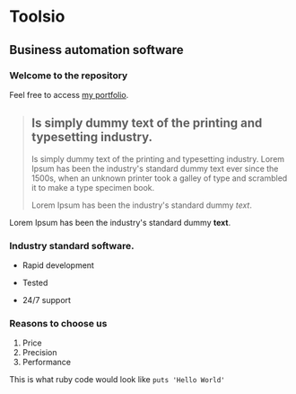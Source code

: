 Toolsio
=======

Business automation software
----------------


### Welcome to the repository

Feel free to access [my portfolio](http://portfolio.birhanuh.com).

> ## Is simply dummy text of the printing and typesetting industry.
>
> Is simply dummy text of the printing and typesetting industry. Lorem Ipsum has been the industry's standard dummy text ever since the 1500s, when an unknown printer took a galley of type and scrambled it to make a type specimen book.
>
> Lorem Ipsum has been the industry's standard dummy *text*.

Lorem Ipsum has been the industry's standard dummy **text**.

### Industry standard software.

* Rapid development
+ Tested
- 24/7 support

### Reasons to choose us
1. Price
2. Precision
3. Performance

This is what ruby code would look like `puts 'Hello World'`
